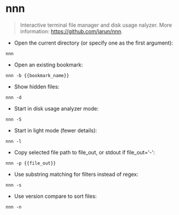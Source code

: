 # nnn

> Interactive terminal file manager and disk usage nalyzer.
> More information: <https://github.com/jarun/nnn>.

- Open the current directory (or specify one as the first argument):

`nnn`

- Open an existing bookmark:

`nnn -b {{bookmark_name}}`

- Show hidden files:

`nnn -d`

- Start in disk usage analyzer mode:

`nnn -S`

- Start in light mode (fewer details):

`nnn -l`

- Copy selected file path to file_out, or stdout if file_out='-':

`nnn -p {{file_out}}`

- Use substring matching for filters instead of regex:

`nnn -s`

- Use version compare to sort files:

`nnn -n`
